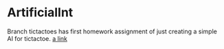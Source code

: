 # ArtificialInt
 
 Branch tictactoes has first homework assignment of just creating a simple AI for tictactoe.
 [a link](https://github.com/zanoniaustin/ArtificialInt/tree/tictactoes/tictactoes)
